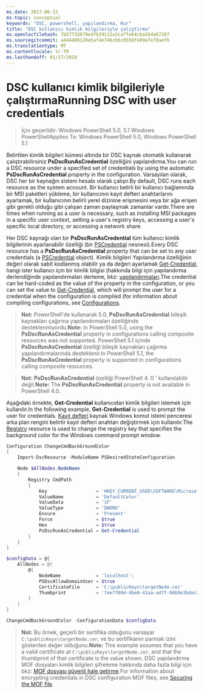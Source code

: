 ```yaml
---
ms.date: 2017-06-12
ms.topic: conceptual
keywords: "DSC, powershell, yapılandırma, Kur"
title: "DSC kullanıcı kimlik bilgileriyle çalıştırma"
ms.openlocfilehash: 7b57732679e4fb29112a3ca7fe64cba2bda67207
ms.sourcegitcommit: a444406120e5af4e746cbbc0558fe89a7e78aef6
ms.translationtype: MT
ms.contentlocale: tr-TR
ms.lasthandoff: 01/17/2018
---
```

# <a name="running-dsc-with-user-credentials"></a><span data-ttu-id="7e3ea-103">DSC kullanıcı kimlik bilgileriyle çalıştırma</span><span class="sxs-lookup"><span data-stu-id="7e3ea-103">Running DSC with user credentials</span></span> 

> <span data-ttu-id="7e3ea-104">İçin geçerlidir: Windows PowerShell 5.0, 5.1 Windows PowerShell</span><span class="sxs-lookup"><span data-stu-id="7e3ea-104">Applies To: Windows PowerShell 5.0, Windows PowerShell 5.1</span></span>

<span data-ttu-id="7e3ea-105">Belirtilen kimlik bilgileri kümesi altında bir DSC kaynak otomatik kullanarak çalıştırabilirsiniz **PsDscRunAsCredential** özelliğini yapılandırma.</span><span class="sxs-lookup"><span data-stu-id="7e3ea-105">You can run a DSC resource under a specified set of credentials by using the automatic **PsDscRunAsCredential** property in the configuration.</span></span> <span data-ttu-id="7e3ea-106">Varsayılan olarak, DSC her bir kaynağın sistem hesabı olarak çalışır.</span><span class="sxs-lookup"><span data-stu-id="7e3ea-106">By default, DSC runs each resource as the system account.</span></span>
<span data-ttu-id="7e3ea-107">Bir kullanıcı belirli bir kullanıcı bağlamında bir MSI paketleri yükleme, bir kullanıcının kayıt defteri anahtarlarını ayarlamak, bir kullanıcının belirli yerel dizinine erişmesini veya bir ağa erişen gibi gerekli olduğu gibi çalışan zaman paylaşmak zamanlar vardır.</span><span class="sxs-lookup"><span data-stu-id="7e3ea-107">There are times when running as a user is necessary, such as installing MSI packages in a specific user context, setting a user's registry keys, accessing a user's specific local directory, or accessing a network share.</span></span>

<span data-ttu-id="7e3ea-108">Her DSC kaynağı olan bir **PsDscRunAsCredential** tüm kullanıcı kimlik bilgilerinin ayarlanabilir özelliği (bir [PSCredential](https://msdn.microsoft.com/en-us/library/ms572524(v=VS.85).aspx) nesnesi).</span><span class="sxs-lookup"><span data-stu-id="7e3ea-108">Every DSC resource has a **PsDscRunAsCredential** property that can be set to any user credentials (a [PSCredential](https://msdn.microsoft.com/en-us/library/ms572524(v=VS.85).aspx) object).</span></span>
<span data-ttu-id="7e3ea-109">Kimlik bilgileri Yapılandırma özelliğinin değeri olarak sabit kodlanmış olabilir ya da değeri ayarlamak [Get-Credential](https://technet.microsoft.com/en-us/library/hh849815.aspx), hangi ister kullanıcı için bir kimlik bilgisi (hakkında bilgi için yapılandırma derlendiğinde yapılandırmaları derleme, bkz: [yapılandırmaları](configurations.md).</span><span class="sxs-lookup"><span data-stu-id="7e3ea-109">The credential can be hard-coded as the value of the property in the configuration, or you can set the value to [Get-Credential](https://technet.microsoft.com/en-us/library/hh849815.aspx), which will prompt the user for a credential when the configuration is compiled (for information about compiling configurations, see [Configurations](configurations.md).</span></span>

><span data-ttu-id="7e3ea-110">**Not:** PowerShell'de kullanarak 5.0, **PsDscRunAsCredential** bileşik kaynakları çağırma yapılandırmaları özelliğinde desteklenmiyordu.</span><span class="sxs-lookup"><span data-stu-id="7e3ea-110">**Note:** In PowerShell 5.0, using the **PsDscRunAsCredential** property in configurations calling composite resources was not supported.</span></span> 
><span data-ttu-id="7e3ea-111">PowerShell 5.1 içinde **PsDscRunAsCredential** özelliği bileşik kaynakları çağırma yapılandırmalarında desteklenir.</span><span class="sxs-lookup"><span data-stu-id="7e3ea-111">In PowerShell 5.1, the **PsDscRunAsCredential** property is supported in configurations calling composite resources.</span></span>

><span data-ttu-id="7e3ea-112">**Not:** **PsDscRunAsCredential** özelliği PowerShell 4. 0 ' kullanılabilir değil.</span><span class="sxs-lookup"><span data-stu-id="7e3ea-112">**Note:** The **PsDscRunAsCredential** property is not available in PowerShell 4.0.</span></span>

<span data-ttu-id="7e3ea-113">Aşağıdaki örnekte, **Get-Credential** kullanıcıdan kimlik bilgileri istemek için kullanılır.</span><span class="sxs-lookup"><span data-stu-id="7e3ea-113">In the following example, **Get-Credential** is used to prompt the user for credentials.</span></span> <span data-ttu-id="7e3ea-114">[Kayıt defteri](registryResource.md) kaynak Windows komut istemi penceresi arka plan rengini belirtir kayıt defteri anahtarı değiştirmek için kullanılır.</span><span class="sxs-lookup"><span data-stu-id="7e3ea-114">The [Registry](registryResource.md) resource is used to change the registry key that specifies the background color for the Windows command prompt window.</span></span>

```powershell
Configuration ChangeCmdBackGroundColor
{
    Import-DscResource -ModuleName PSDesiredStateConfiguration

    Node $AllNodes.NodeName
    {
        Registry CmdPath
        {
            Key                  = 'HKEY_CURRENT_USER\SOFTWARE\Microsoft\Command Processor'
            ValueName            = 'DefaultColor'
            ValueData            = '1F'
            ValueType            = 'DWORD'
            Ensure               = 'Present'
            Force                = $true
            Hex                  = $true
            PsDscRunAsCredential = Get-Credential
        }
    }
}

$configData = @{
    AllNodes = @(
        @{
            NodeName             = 'localhost';
            PSDscAllowDomainUser = $true
            CertificateFile      = 'C:\publicKeys\targetNode.cer'
            Thumbprint           = '7ee7f09d-4be0-41aa-a47f-96b9e3bdec25'
        }
    )
}

ChangeCmdBackGroundColor -ConfigurationData $configData
```
><span data-ttu-id="7e3ea-115">**Not:** Bu örnek, geçerli bir sertifika olduğunu varsayar `C:\publicKeys\targetNode.cer`, ve bu sertifikanın parmak izini gösterilen değer olduğunu.</span><span class="sxs-lookup"><span data-stu-id="7e3ea-115">**Note:** This example assumes that you have a valid certificate at `C:\publicKeys\targetNode.cer`, and that the thumbprint of that certificate is the value shown.</span></span>
><span data-ttu-id="7e3ea-116">DSC yapılandırma MOF dosyaları kimlik bilgileri şifreleme hakkında daha fazla bilgi için bkz: [MOF dosyası güvenli hale getirme](secureMOF.md).</span><span class="sxs-lookup"><span data-stu-id="7e3ea-116">For information about encrypting credentials in DSC configuration MOF files, see [Securing the MOF file](secureMOF.md).</span></span>

